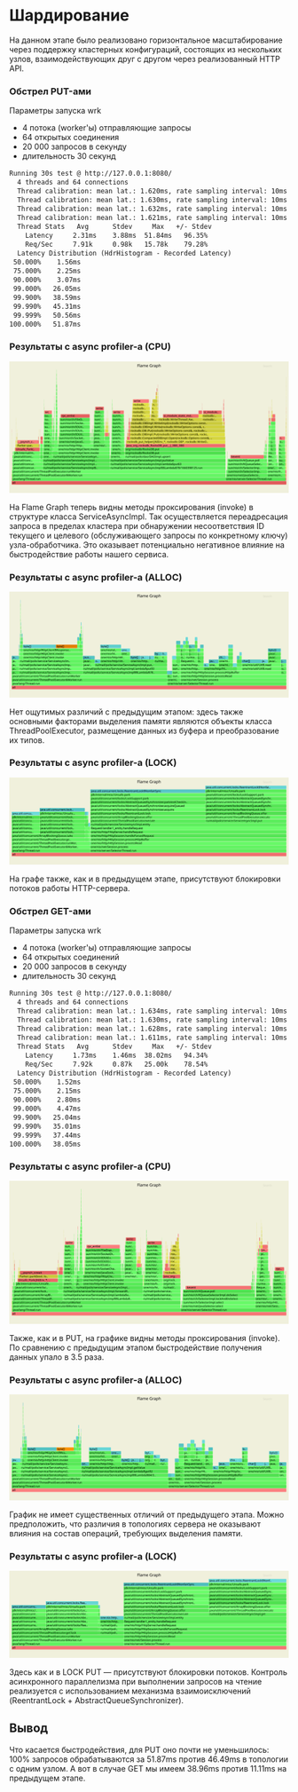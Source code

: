 # Шардирование

На данном этапе было реализовано горизонтальное масштабирование через поддержку кластерных конфигураций, состоящих из нескольких узлов, взаимодействующих друг с другом через реализованный HTTP API.

### Обстрел PUT-ами

Параметры запуска wrk
- 4 потока (worker'ы) отправляющие запросы
- 64 открытых соединения
- 20 000 запросов в секунду
- длительность 30 секунд

```text
Running 30s test @ http://127.0.0.1:8080/
  4 threads and 64 connections
  Thread calibration: mean lat.: 1.620ms, rate sampling interval: 10ms
  Thread calibration: mean lat.: 1.630ms, rate sampling interval: 10ms
  Thread calibration: mean lat.: 1.632ms, rate sampling interval: 10ms
  Thread calibration: mean lat.: 1.621ms, rate sampling interval: 10ms
  Thread Stats   Avg      Stdev     Max   +/- Stdev
    Latency     2.31ms    3.88ms  51.84ms   96.35%
    Req/Sec     7.91k     0.98k   15.78k    79.28%
  Latency Distribution (HdrHistogram - Recorded Latency)
 50.000%    1.56ms
 75.000%    2.25ms
 90.000%    3.07ms
 99.000%   26.05ms
 99.900%   38.59ms
 99.990%   45.31ms
 99.999%   50.56ms
100.000%   51.87ms 
```

### Результаты с async profiler-а (CPU)
![Результаты с async profiler-а (CPU)](assets/stage_4/async_cpu_put.svg)

На Flame Graph теперь видны методы проксирования (invoke) в структуре класса ServiceAsyncImpl. Так осуществляется переадресация запроса в пределах кластера при обнаружении несоответствия ID текущего и целевого (обслуживающего запросы по конкретному ключу) узла-обработчика. Это оказывает потенциально негативное влияние на быстродействие работы нашего сервиса.

### Результаты с async profiler-а (ALLOC)
![Результаты с async profiler-а (ALLOC)](assets/stage_4/async_alloc_put.svg)

Нет ощутимых различий с предыдущим этапом: здесь также основными факторами выделения памяти являются объекты класса ThreadPoolExecutor, размещение данных из буфера и преобразование их типов.

### Результаты с async profiler-a (LOCK)

![Результаты с async profiler-a (LOCK)](assets/stage_4/async_lock_put.svg)

На графе также, как и в предыдущем этапе, присутствуют блокировки потоков работы HTTP-сервера. 

### Обстрел GET-ами

Параметры запуска wrk
- 4 потока (worker'ы) отправляющие запросы
- 64 открытых соединений
- 20 000 запросов в секунду
- длительность 30 секунд

```text
Running 30s test @ http://127.0.0.1:8080/
  4 threads and 64 connections
  Thread calibration: mean lat.: 1.634ms, rate sampling interval: 10ms
  Thread calibration: mean lat.: 1.630ms, rate sampling interval: 10ms
  Thread calibration: mean lat.: 1.628ms, rate sampling interval: 10ms
  Thread calibration: mean lat.: 1.611ms, rate sampling interval: 10ms
  Thread Stats   Avg      Stdev     Max   +/- Stdev
    Latency     1.73ms    1.46ms  38.02ms   94.34%
    Req/Sec     7.92k     0.87k   25.00k    78.54%
  Latency Distribution (HdrHistogram - Recorded Latency)
 50.000%    1.52ms
 75.000%    2.15ms
 90.000%    2.80ms
 99.000%    4.47ms
 99.900%   25.04ms
 99.990%   35.01ms
 99.999%   37.44ms
100.000%   38.05ms
```

### Результаты с async profiler-а (CPU)
![Результаты с async profiler-а (CPU)](assets/stage_4/async_cpu_get.svg)

Также, как и в PUT, на графике видны методы проксирования (invoke). По сравнению с предыдущим этапом быстродействие получения данных упало в 3.5 раза.

### Результаты с async profiler-а (ALLOC)
![Результаты с async profiler-а (ALLOC)](assets/stage_4/async_alloc_get.svg)

График не имеет существенных отличий от предыдущего этапа. Можно предположить, что различия в топологиях сервера не оказывают влияния на состав операций, требующих выделения памяти.

### Результаты с async profiler-a (LOCK)

![Результаты с async profiler-a (LOCK)](assets/stage_4/async_lock_get.svg)

Здесь как и в LOCK PUT — присутствуют блокировки потоков. Контроль асинхронного параллелизма при выполнении запросов на чтение реализуется с использованием механизма взаимоисключений (ReentrantLock + AbstractQueueSynchronizer).

## Вывод

Что касается быстродействия, для PUT оно почти не уменьшилось: 100% запросов обрабатываются за 51.87ms против 46.49ms в топологии с одним узлом. А вот в случае GET мы имеем 38.96ms против 11.11ms на предыдущем этапе.

